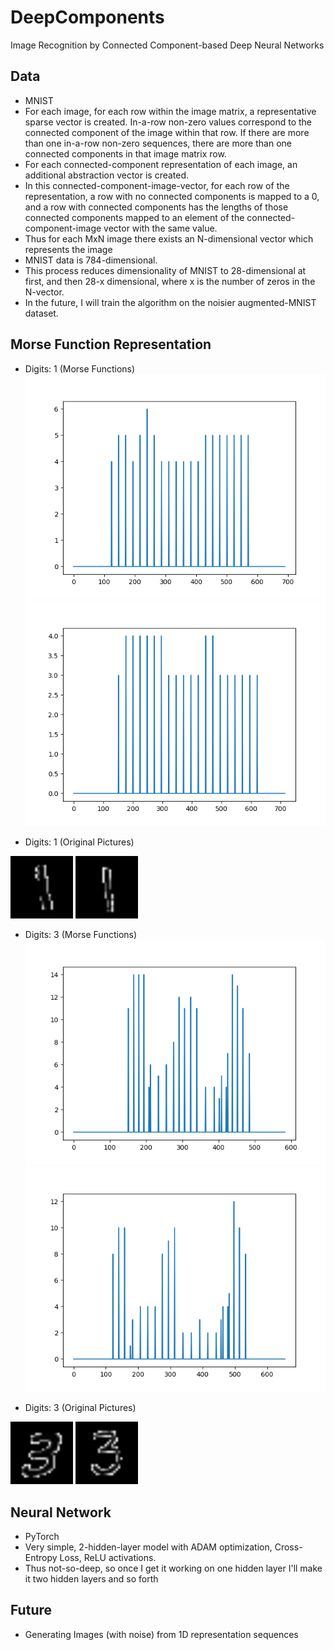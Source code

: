 # DeepComponents
Image Recognition by Connected Component-based Deep Neural Networks

## Data
- MNIST
- For each image, for each row within the image matrix, a representative sparse vector is created. In-a-row non-zero values correspond to the connected component of the image within that row. If there are more than one in-a-row non-zero sequences, there are more than one connected components in that image matrix row. 
- For each connected-component representation of each image, an additional abstraction vector is created. 
- In this connected-component-image-vector, for each row of the representation, a row with no connected components is mapped to a 0, and a row with connected components has the lengths of those connected components mapped to an element of the connected-component-image vector with the same value. 
- Thus for each MxN image there exists an N-dimensional vector which represents the image
- MNIST data is 784-dimensional. 
- This process reduces dimensionality of MNIST to 28-dimensional at first, and then 28-x dimensional, where x is the number of zeros in the N-vector.
- In the future, I will train the algorithm on the noisier augmented-MNIST dataset. 

## Morse Function Representation

- Digits: 1 (Morse Functions)
![Model1](Visualizations/morse_funcs/viz_picture7digit1.png)
![Model2](Visualizations/morse_funcs/viz_picture9digit1.png)

- Digits: 1 (Original Pictures)
<img src="Visualizations/number_pictures/picture7digit1.png" width="100" height="100" />
<img src="Visualizations/number_pictures/picture9digit1.png" width="100" height="100" />

- Digits: 3 (Morse Functions)
![Model1](Visualizations/morse_funcs/viz_picture8digit3.png)
![Model2](Visualizations/morse_funcs/viz_picture51digit3.png)

- Digits: 3 (Original Pictures)
<img src="Visualizations/number_pictures/picture8digit3.png" width="100" height="100" />
<img src="Visualizations/number_pictures/picture51digit3.png" width="100" height="100" />

## Neural Network
- PyTorch
- Very simple, 2-hidden-layer model with ADAM optimization, Cross-Entropy Loss, ReLU activations. 
- Thus not-so-deep, so once I get it working on one hidden layer I'll make it two hidden layers and so forth

## Future
- Generating Images (with noise) from 1D representation sequences 